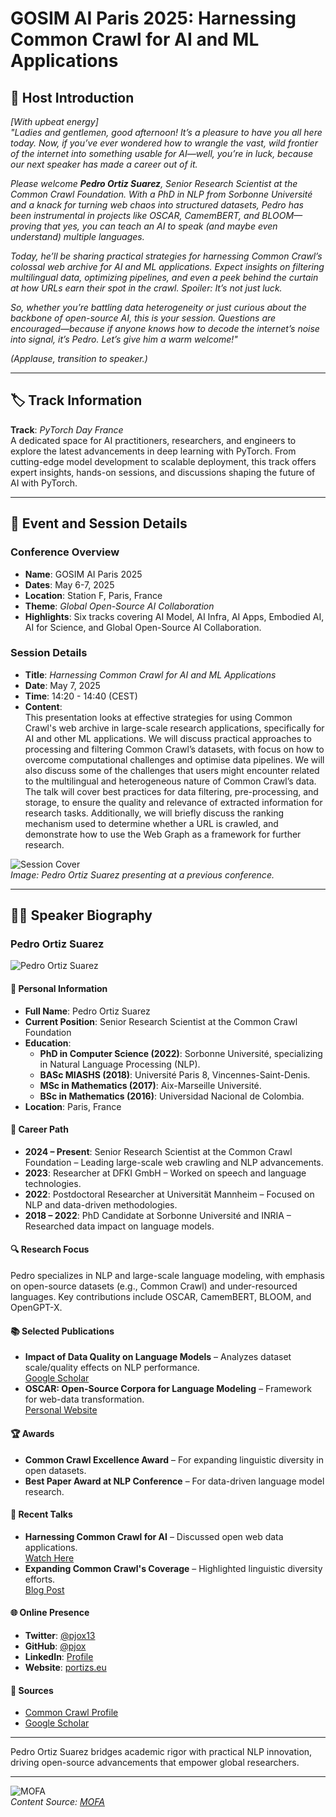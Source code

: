 
# GOSIM AI Paris 2025: Harnessing Common Crawl for AI and ML Applications

## 🎤 Host Introduction  
*[With upbeat energy]*  
*"Ladies and gentlemen, good afternoon! It’s a pleasure to have you all here today. Now, if you’ve ever wondered how to wrangle the vast, wild frontier of the internet into something usable for AI—well, you’re in luck, because our next speaker has made a career out of it.*  

*Please welcome **Pedro Ortiz Suarez**, Senior Research Scientist at the Common Crawl Foundation. With a PhD in NLP from Sorbonne Université and a knack for turning web chaos into structured datasets, Pedro has been instrumental in projects like OSCAR, CamemBERT, and BLOOM—proving that yes, you *can* teach an AI to speak (and maybe even understand) multiple languages.*  

*Today, he’ll be sharing practical strategies for harnessing Common Crawl’s colossal web archive for AI and ML applications. Expect insights on filtering multilingual data, optimizing pipelines, and even a peek behind the curtain at how URLs earn their spot in the crawl. Spoiler: It’s not just luck.*  

*So, whether you’re battling data heterogeneity or just curious about the backbone of open-source AI, this is your session. Questions are encouraged—because if anyone knows how to decode the internet’s noise into signal, it’s Pedro. Let’s give him a warm welcome!"*  

*(Applause, transition to speaker.)*  

---

## 🏷️ Track Information  
**Track**: *PyTorch Day France*  
A dedicated space for AI practitioners, researchers, and engineers to explore the latest advancements in deep learning with PyTorch. From cutting-edge model development to scalable deployment, this track offers expert insights, hands-on sessions, and discussions shaping the future of AI with PyTorch.  

---

## 📅 Event and Session Details  

### **Conference Overview**  
- **Name**: GOSIM AI Paris 2025  
- **Dates**: May 6-7, 2025  
- **Location**: Station F, Paris, France  
- **Theme**: *Global Open-Source AI Collaboration*  
- **Highlights**: Six tracks covering AI Model, AI Infra, AI Apps, Embodied AI, AI for Science, and Global Open-Source AI Collaboration.  

### **Session Details**  
- **Title**: *Harnessing Common Crawl for AI and ML Applications*  
- **Date**: May 7, 2025  
- **Time**: 14:20 - 14:40 (CEST)  
- **Content**:  
  This presentation looks at effective strategies for using Common Crawl's web archive in large-scale research applications, specifically for AI and other ML applications. We will discuss practical approaches to processing and filtering Common Crawl’s datasets, with focus on how to overcome computational challenges and optimise data pipelines. We will also discuss some of the challenges that users might encounter related to the multilingual and heterogeneous nature of Common Crawl’s data. The talk will cover best practices for data filtering, pre-processing, and storage, to ensure the quality and relevance of extracted information for research tasks. Additionally, we will briefly discuss the ranking mechanism used to determine whether a URL is crawled, and demonstrate how to use the Web Graph as a framework for further research.  

![Session Cover](https://portizs.eu/media/icon_hu445a14dd708d01dab3f97c96e8290d3a_347999_32x32_fill_lanczos_center_3.png)  
*Image: Pedro Ortiz Suarez presenting at a previous conference.*  

---

## 👨‍🔬 Speaker Biography  

### **Pedro Ortiz Suarez**  
![Pedro Ortiz Suarez](https://portizs.eu/media/icon_hu445a14dd708d01dab3f97c96e8290d3a_347999_32x32_fill_lanczos_center_3.png)  

#### 📌 Personal Information  
- **Full Name**: Pedro Ortiz Suarez  
- **Current Position**: Senior Research Scientist at the Common Crawl Foundation  
- **Education**:  
  - **PhD in Computer Science (2022)**: Sorbonne Université, specializing in Natural Language Processing (NLP).  
  - **BASc MIASHS (2018)**: Université Paris 8, Vincennes-Saint-Denis.  
  - **MSc in Mathematics (2017)**: Aix-Marseille Université.  
  - **BSc in Mathematics (2016)**: Universidad Nacional de Colombia.  
- **Location**: Paris, France  

#### 🚀 Career Path  
- **2024 – Present**: Senior Research Scientist at the Common Crawl Foundation – Leading large-scale web crawling and NLP advancements.  
- **2023**: Researcher at DFKI GmbH – Worked on speech and language technologies.  
- **2022**: Postdoctoral Researcher at Universität Mannheim – Focused on NLP and data-driven methodologies.  
- **2018 – 2022**: PhD Candidate at Sorbonne Université and INRIA – Researched data impact on language models.  

#### 🔍 Research Focus  
Pedro specializes in NLP and large-scale language modeling, with emphasis on open-source datasets (e.g., Common Crawl) and under-resourced languages. Key contributions include OSCAR, CamemBERT, BLOOM, and OpenGPT-X.  

#### 📚 Selected Publications  
- **Impact of Data Quality on Language Models** – Analyzes dataset scale/quality effects on NLP performance.  
  [Google Scholar](https://scholar.google.fr/citations?user=5sNdyvkAAAAJ&hl=en)  
- **OSCAR: Open-Source Corpora for Language Modeling** – Framework for web-data transformation.  
  [Personal Website](https://portizs.eu/)  

#### 🏆 Awards  
- **Common Crawl Excellence Award** – For expanding linguistic diversity in open datasets.  
- **Best Paper Award at NLP Conference** – For data-driven language model research.  

#### 🎤 Recent Talks  
- **Harnessing Common Crawl for AI** – Discussed open web data applications.  
  [Watch Here](https://paris2025.gosim.org/speakers/pedro-ortis/)  
- **Expanding Common Crawl's Coverage** – Highlighted linguistic diversity efforts.  
  [Blog Post](https://commoncrawl.org/blog/expanding-the-language-and-cultural-coverage-of-common-crawl)  

#### 🌐 Online Presence  
- **Twitter**: [@pjox13](https://twitter.com/pjox13)  
- **GitHub**: [@pjox](https://github.com/pjox)  
- **LinkedIn**: [Profile](https://fr.linkedin.com/in/pjox)  
- **Website**: [portizs.eu](https://portizs.eu/)  

#### 🔗 Sources  
- [Common Crawl Profile](https://commoncrawl.org/team/pedro-ortiz-suarez)  
- [Google Scholar](https://scholar.google.fr/citations?user=5sNdyvkAAAAJ)  

---  

Pedro Ortiz Suarez bridges academic rigor with practical NLP innovation, driving open-source advancements that empower global researchers.  

---

![MOFA](mofa.png)  
*Content Source: [MOFA](https://github.com/moxin-org/mofa)*  
